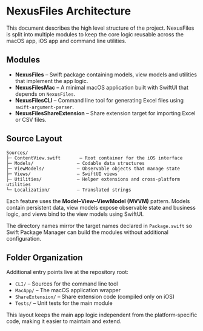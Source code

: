 # NexusFiles Architecture

This document describes the high level structure of the project. NexusFiles is split into multiple modules to keep the core logic reusable across the macOS app, iOS app and command line utilities.

## Modules

- **NexusFiles** – Swift package containing models, view models and utilities that implement the app logic.
- **NexusFilesMac** – A minimal macOS application built with SwiftUI that depends on `NexusFiles`.
- **NexusFilesCLI** – Command line tool for generating Excel files using `swift-argument-parser`.
- **NexusFilesShareExtension** – Share extension target for importing Excel or CSV files.

## Source Layout

```
Sources/
├─ ContentView.swift       – Root container for the iOS interface
├─ Models/                – Codable data structures
├─ ViewModels/            – Observable objects that manage state
├─ Views/                 – SwiftUI views
├─ Utilities/             – Helper extensions and cross‑platform utilities
└─ Localization/          – Translated strings
```

Each feature uses the **Model–View–ViewModel (MVVM)** pattern. Models contain persistent data, view models expose observable state and business logic, and views bind to the view models using SwiftUI.

The directory names mirror the target names declared in `Package.swift` so Swift Package Manager can build the modules without additional configuration.

## Folder Organization

Additional entry points live at the repository root:

- `CLI/` – Sources for the command line tool
- `MacApp/` – The macOS application wrapper
- `ShareExtension/` – Share extension code (compiled only on iOS)
- `Tests/` – Unit tests for the main module

This layout keeps the main app logic independent from the platform‑specific code, making it easier to maintain and extend.
